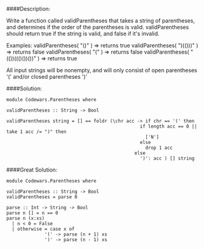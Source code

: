 ####Description:

Write a function called validParentheses that takes a string of parentheses, and determines if the order of the parentheses is valid. validParentheses should return true if the string is valid, and false if it's invalid.

Examples:
validParentheses( "()" ) => returns true
validParentheses( ")(()))" ) => returns false
validParentheses( "(" ) => returns false
validParentheses( "(())((()())())" ) => returns true

All input strings will be nonempty, and will only consist of open parentheses '(' and/or closed parentheses ')'


####Solution:  

	module Codewars.Parentheses where

	validParentheses :: String -> Bool

	validParentheses string = [] == foldr (\chr acc -> if chr == '(' then
		                                             if length acc == 0 || take 1 acc /= ")" then
		                                               ['N']
		                                             else
		                                               drop 1 acc
		                                           else
		                                             ')': acc ) [] string



####Great Solution:  

	module Codewars.Parentheses where

	validParentheses :: String -> Bool
	validParentheses = parse 0

	parse :: Int -> String -> Bool
	parse n [] = n == 0
	parse n (x:xs)
	  | n < 0 = False
	  | otherwise = case x of
		          '(' -> parse (n + 1) xs
		          ')' -> parse (n - 1) xs
